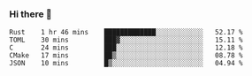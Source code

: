 ### Hi there 👋

<!--
**WShiBin/WShiBin** is a ✨ _special_ ✨ repository because its `README.md` (this file) appears on your GitHub profile.

Here are some ideas to get you started:

- 🔭 I’m currently working on ...
- 🌱 I’m currently learning ...
- 👯 I’m looking to collaborate on ...
- 🤔 I’m looking for help with ...
- 💬 Ask me about ...
- 📫 How to reach me: ...
- 😄 Pronouns: ...
- ⚡ Fun fact: ...
-->

<!--START_SECTION:waka-->
```text
Rust    1 hr 46 mins    █████████████░░░░░░░░░░░░   52.17 % 
TOML    30 mins         ███▓░░░░░░░░░░░░░░░░░░░░░   15.11 % 
C       24 mins         ███░░░░░░░░░░░░░░░░░░░░░░   12.18 % 
CMake   17 mins         ██▒░░░░░░░░░░░░░░░░░░░░░░   08.78 % 
JSON    10 mins         █▒░░░░░░░░░░░░░░░░░░░░░░░   04.94 % 
```
<!--END_SECTION:waka-->

